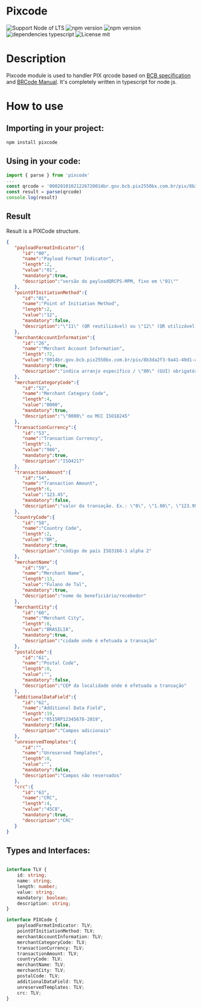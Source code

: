 # Pixcode

![Support Node of LTS](https://img.shields.io/badge/node-LTS-brightgreen.svg?style=plastic) ![npm version](https://img.shields.io/badge/npm-6.14.4-brightgreen.svg?style=plastic) ![npm version](https://img.shields.io/badge/yarn-1.22.4-brightgreen.svg?style=plastic) ![dependencies typescript](https://img.shields.io/badge/dependencies-typescript-blue.svg?style=plastic) ![License mit](https://img.shields.io/badge/license-MIT-blue.svg?style=plastic)

# Description
Pixcode module is used to handler PIX qrcode based on [BCB specification](https://www.bcb.gov.br/content/estabilidadefinanceira/pix/Regulamento_Pix/II_ManualdePadroesparaIniciacaodoPix-versao1.pdf) and [BRCode Manual](https://www.bcb.gov.br/content/estabilidadefinanceira/SiteAssets/Manual%20do%20BR%20Code.pdf). It's completely written in typescript for node js.


# How to use

## Importing in your project:

```bash
npm install pixcode
```

## Using in your code:
```ts
import { parse } from 'pixcode'
...
const qrcode = '00020101021226720014br.gov.bcb.pix2550bx.com.br/pix/8b3da2f3-9a41-40d1-a91a-bd93113bd4415204000053039865406123.455802BR5913Fulano de Tal6008BRASILIA62190515RP12345678-2019630445C8'
const result = parse(qrcode)
console.log(result)
```

## Result
Result is a PIXCode structure.

```json
{
   "payloadFormatIndicator":{
      "id":"00",
      "name":"Payload Format Indicator",
      "length":2,
      "value":"01",
      "mandatory":true,
      "description":"versão do payloadQRCPS-MPM, fixo em \"01\""
   },
   "pointOfInitiationMethod":{
      "id":"01",
      "name":"Point of Initiation Method",
      "length":2,
      "value":"12",
      "mandatory":false,
      "description":"\"11\" (QR reutilizável) ou \"12\" (QR utilizável apenas uma vez)"
   },
   "merchantAccountInformation":{
      "id":"26",
      "name":"Merchant Account Information",
      "length":72,
      "value":"0014br.gov.bcb.pix2550bx.com.br/pix/8b3da2f3-9a41-40d1-a91a-bd93113bd441",
      "mandatory":true,
      "description":"indica arranjo específico / \"00\" (GUI) obrigatório / \"01..99\" conform BCB"
   },
   "merchantCategoryCode":{
      "id":"52",
      "name":"Merchant Category Code",
      "length":4,
      "value":"0000",
      "mandatory":true,
      "description":"\"0000\" ou MCC ISO18245"
   },
   "transactionCurrency":{
      "id":"53",
      "name":"Transaction Currency",
      "length":3,
      "value":"986",
      "mandatory":true,
      "description":"ISO4217"
   },
   "transactionAmount":{
      "id":"54",
      "name":"Transaction Amount",
      "length":6,
      "value":"123.45",
      "mandatory":false,
      "description":"valor da transação. Ex.: \"0\", \"1.00\", \"123.99\""
   },
   "countryCode":{
      "id":"58",
      "name":"Country Code",
      "length":2,
      "value":"BR",
      "mandatory":true,
      "description":"código de país ISO3166-1 alpha 2"
   },
   "merchantName":{
      "id":"59",
      "name":"Merchant Name",
      "length":13,
      "value":"Fulano de Tal",
      "mandatory":true,
      "description":"nome do beneficiário/recebedor"
   },
   "merchantCity":{
      "id":"60",
      "name":"Merchant City",
      "length":8,
      "value":"BRASILIA",
      "mandatory":true,
      "description":"cidade onde é efetuada a transação"
   },
   "postalCode":{
      "id":"61",
      "name":"Postal Code",
      "length":0,
      "value":"",
      "mandatory":false,
      "description":"CEP da localidade onde é efetuada a transação"
   },
   "additionalDataField":{
      "id":"62",
      "name":"Additional Data Field",
      "length":19,
      "value":"0515RP12345678-2019",
      "mandatory":false,
      "description":"Campos adicionais"
   },
   "unreservedTemplates":{
      "id":"",
      "name":"Unreserved Templates",
      "length":0,
      "value":"",
      "mandatory":false,
      "description":"Campos não reservados"
   },
   "crc":{
      "id":"63",
      "name":"CRC",
      "length":4,
      "value":"45C8",
      "mandatory":true,
      "description":"CRC"
   }
}
```

## Types and Interfaces:

```ts

interface TLV {
    id: string;
    name: string;
    length: number;
    value: string;
    mandatory: boolean;
    description: string;
}

interface PIXCode {
    payloadFormatIndicator: TLV;
    pointOfInitiationMethod: TLV;
    merchantAccountInformation: TLV;
    merchantCategoryCode: TLV;
    transactionCurrency: TLV;
    transactionAmount: TLV;
    countryCode: TLV;
    merchantName: TLV;
    merchantCity: TLV;
    postalCode: TLV;
    additionalDataField: TLV;
    unreservedTemplates: TLV;
    crc: TLV;
}

```
